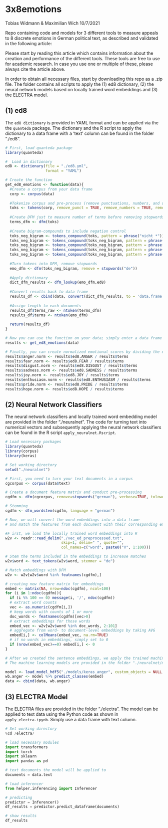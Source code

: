 3x8emotions
================
Tobias Widmann & Maximilian Wich
10/7/2021

Repo containing code and models for 3 different tools to measure appeals
to 8 discrete emotions in German political text, as described and
validated in the following article:

Please start by reading this article which contains information about
the creation and performance of the different tools. These tools are
free to use for academic research. In case you use one or multiple of
these, please always cite the article above.

In order to obtain all necessary files, start by downloading this repo
as a .zip file. The folder contains all scripts to apply the (1) ed8
dictionary, (2) the neural network models based on locally trained word
embeddings and (3) the ELECTRA model.

## (1) ed8

The `ed8 dictionary` is provided in YAML format and can be applied via
the the `quanteda` package. The dictionary and the R script to apply the
dictionary to a data frame with a ‘text’ column can be found in the
folder “./ed8”.

``` r
# First, load quanteda package
library(quanteda)

#  Load in dictionary
ed8 <- dictionary(file = "./ed8.yml",
                  format = "YAML")

# Create the function
get_ed8_emotions <- function(data){
  #Create a corpus from your data frame
  corp <- corpus(data)
  
  #Tokenize corpus and pre-process (remove punctuations, numbers, and urls)
  toks <- tokens(corp, remove_punct = TRUE, remove_numbers = TRUE, remove_url = TRUE)
  
  #Create DFM just to measure number of terms before removing stopwords
  terms_dfm <- dfm(toks)
  
  #Create bigram-compounds to include negation control
  toks_neg_bigram <- tokens_compound(toks, pattern = phrase("nicht *"))
  toks_neg_bigram <- tokens_compound(toks_neg_bigram, pattern = phrase("nichts *"))
  toks_neg_bigram <- tokens_compound(toks_neg_bigram, pattern = phrase("kein *"))
  toks_neg_bigram <- tokens_compound(toks_neg_bigram, pattern = phrase("keine *"))
  toks_neg_bigram <- tokens_compound(toks_neg_bigram, pattern = phrase("keinen *"))
  
  #Turn tokens into DFM, remove stopwords
  emo_dfm <- dfm(toks_neg_bigram, remove = stopwords("de"))
  
  #Apply dictionary
  dict_dfm_results <- dfm_lookup(emo_dfm,ed8)
  
  #Convert results back to data frame
  results_df <- cbind(data, convert(dict_dfm_results, to = 'data.frame'))
  
  #Assign length to each documents
  results_df$terms_raw <- ntoken(terms_dfm)
  results_df$terms <- ntoken(emo_dfm)
  
  return(results_df)
}

# Now you can use the function on your data; simply enter a data frame with a column called "text" including the text data
results <- get_ed8_emotions(data)

# Finally, you can create normalized emotional scores by dividing the ed8-scores by document length
results$anger.norm <- results$ed8.ANGER / results$terms
results$fear.norm <- results$ed8.FEAR / results$terms
results$disgust.norm <- results$ed8.DISGUST / results$terms
results$sadness.norm <- results$ed8.SADNESS / results$terms
results$joy.norm <- results$ed8.JOY / results$terms
results$enthusiasm.norm <- results$ed8.ENTHUSIASM / results$terms
results$pride.norm <- results$ed8.PRIDE / results$terms
results$hope.norm <- results$ed8.HOPE / results$terms
```

## (2) Neural Network Classifiers

The neural network classifiers and locally trained word embedding model
are provided in the folder “./neuralnet”. The code for turning text into
numerical vectors and subsequently applying the neural network
classifiers can be found in the R script `apply_neuralnet.Rscript`.

``` r
# Load necessary packages
library(quanteda)
library(corpus)
library(keras)

# Set working directory
setwd("./neuralnet")

# First, you need to turn your text documents in a corpus
cgcorpus <- corpus(data$text)

# Create a document feature matrix and conduct pre-processing
cgdfm <- dfm(cgcorpus, remove=stopwords("german"), verbose=TRUE, tolower = TRUE)

# Stemming
cgdfm <- dfm_wordstem(cgdfm, language = "german")

# Now, we will convert the word embeddings into a data frame 
# and match the features from each document with their corresponding embeddings

#F irst, we load the locally trained word embeddings into R
w2v <- readr::read_delim("./vec_ed_preprocessed.txt", 
                         skip=1, delim=" ", quote="",
                         col_names=c("word", paste0("V", 1:100)))

# Stem the terms included in the embeddings to increase matches
w2v$word <- text_tokens(w2v$word, stemmer = "de")

# Match embeddings with DFM
w2v <- w2v[w2v$word %in% featnames(cgdfm),]

# creating new feature matrix for embeddings
embed <- matrix(NA, nrow=ndoc(cgdfm), ncol=100)
for (i in 1:ndoc(cgdfm)){
  if (i %% 100 == 0) message(i, '/', ndoc(cgdfm))
  # extract word counts
  vec <- as.numeric(cgdfm[i,])
  # keep words with counts of 1 or more
  doc_words <- featnames(cgdfm)[vec>0]
  # extract embeddings for those words
  embed_vec <- w2v[w2v$word %in% doc_words, 2:101]
  # aggregate from word- to document-level embeddings by taking AVG
  embed[i,] <- colMeans(embed_vec, na.rm=TRUE)
  # if no words in embeddings, simply set to 0
  if (nrow(embed_vec)==0) embed[i,] <- 0
}

# After we created the sentence embeddings, we apply the trained machine learning models for each emotion
# The machine learning models are provided in the folder "./neuralnet/models"

model <- load_model_hdf5("./models/keras_anger", custom_objects = NULL, compile = TRUE)
wb.anger <- model %>% predict_classes(embed)
data <- cbind(data, wb.anger)
```

## (3) ELECTRA Model

The ELECTRA files are provided in the folder “./electra”. The model can
be applied to text data using the Python code as shown in
`apply_electra.ipynb`. Simply use a data frame with text column.

``` python
# Set working directory
%cd /electra/
```

``` python
# load necessary modules
import transformers
import torch
import sklearn
import pandas as pd
```

``` python
# text documents the model will be applied to
documents = data.text
```

``` python
# load inferencer
from helper.inferencing import Inferencer
```

``` python
# predicting
predictor = Inferencer()
df_results = predictor.predict_dataframe(documents)
```

``` python
# show results
df_results
```
